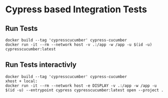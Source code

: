 # Cypress based Integration Tests
## Run Tests
```shell
docker build --tag 'cypresscucumber' cypress-cucumber
docker run -it --rm --network host -v .:/app -w /app -u $(id -u) cypresscucumber:latest
```
## Run Tests interactivly
```shell
docker build --tag 'cypresscucumber' cypress-cucumber
xhost + local:
docker run -it --rm --network host -e DISPLAY -v .:/app -w /app -u $(id -u) --entrypoint cypress cypresscucumber:latest open --project .
```
